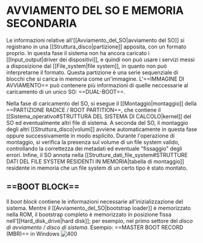 # AVVIAMENTO DEL SO E MEMORIA SECONDARIA
Le informazioni relative all'[[Avviamento_del_SO|avviamento del SO]] si registrano in una [[Struttura_disco|partizione]] apposita, con un formato proprio. In questa fase il sistema non ha ancora caricato i [[Input_output|driver dei dispositivi]], e quindi non può usare i servizi messi a disposizione dal [[File_system|file system]], in quanto non può interpretarne il formato. Questa partizione è una serie sequenziale di blocchi che si carica in memoria come un'immagine. L'==IMMAGINE DI AVVIAMENTO== può contenere più informazioni di quelle neccessarie al caricamento di un unico SO: ==DUAL-BOOT==.

Nella fase di caricamento del SO, si esegue il [[Montaggio|montaggio]] della ==PARTIZIONE RADICE / ROOT PARTITION==, che contiene il [[Sistema_operativo#STRUTTURA DEL SISTEMA DI CALCOLO|kernel]] del SO ed eventualmente altri file di sistema. A seconda del SO, il montaggio degli altri [[Struttura_disco|volumi]] avviene automaticamente in questa fase oppure successivamente in modo esplicito.
Durante l'operazione di montaggio, si verifica la presenza sul volume di un file system valido, controllando la correttezza dei metadati ed eventuale "fissaggio" degli errori. Infine, il SO annota nella [[Strutture_dati_file_system#STRUTTURE DATI DEL FILE SYSTEM RESIDENTI IN MEMORIA|tabella di montaggio]] residente in memoria che un file system di un certo tipo è stato montato.

## ==BOOT BLOCK==
Il _boot block_ contiene le informazioni necessarie all'inizializzazione del sistema. Mentre il [[Avviamento_del_SO|bootstrap loader]] è memorizzato nella ROM, il bootstrap completo è memorizzato in posizione fissa nell'[[Hard_disk_drive|hard disk]]; per esempio, nel primo settore del _disco di avviamento / disco di sistema_.
Esempio: ==MASTER BOOT RECORD (MBR)== in Windows
![400](mbr.png)
